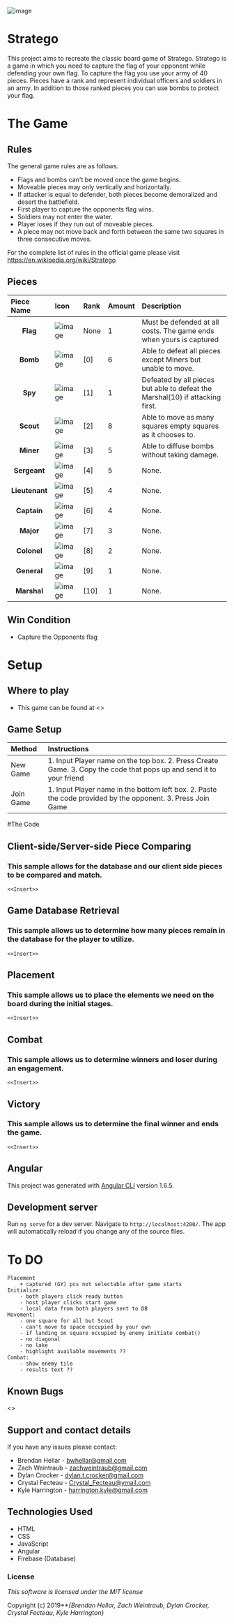 
![image](./src/assets/img/cover.png)

# Stratego

This project aims to recreate the classic board game of Stratego.  Stratego is a game in which you need to capture the flag of your opponent while defending your own flag. To capture the flag you use your army of 40 pieces. Pieces have a rank and represent individual officers and soldiers in an army. In addition to those ranked pieces you can use bombs to protect your flag.

# The Game


## Rules
The general game rules are as follows.
- Flags and bombs can't be moved once the game begins.
- Moveable pieces may only vertically and horizontally.
- If attacker is equal to defender, both pieces become demoralized and desert the battlefield.
- First player to capture the opponents flag wins.
- Soldiers may not enter the water.
- Player loses if they run out of moveable pieces.
- A piece may not move back and forth between the same two squares in three consecutive moves.

For the complete list of rules in the official game please visit
https://en.wikipedia.org/wiki/Stratego

## Pieces
| Piece Name |Icon | Rank | Amount | Description |
| :------------- | :------------- | :------------- | :------------- | :------------- |
| <center>**Flag**</center>| ![image](./src/assets/img/r0.jpg)| None | 1 | Must be defended at all costs.  The game ends when yours is captured |
| <center>**Bomb**</center>| ![image](./src/assets/img/r11.jpg) | [0] | 6 | Able to defeat all pieces except Miners but unable to move. |
| <center>**Spy**</center>| ![image](./src/assets/img/r1.jpg) | [1] | 1 | Defeated by all pieces but able to defeat the Marshal(10) if attacking first. |
| <center>**Scout**</center>| ![image](./src/assets/img/r2.jpg) | [2] | 8 | Able to move as many squares empty squares as it chooses to. |
| <center>**Miner**</center>| ![image](./src/assets/img/r3.jpg) | [3] | 5 | Able to diffuse bombs without taking damage. |
| <center>**Sergeant**</center>| ![image](./src/assets/img/r4.jpg) | [4] | 5 | None. |
| <center>**Lieutenant**</center>| ![image](./src/assets/img/r5.jpg) | [5] | 4 | None. |
| <center>**Captain**</center>| ![image](./src/assets/img/r6.jpg) | [6] | 4 | None. |
| <center>**Major**</center>| ![image](./src/assets/img/r7.jpg) | [7] | 3 | None. |
| <center>**Colonel**</center>| ![image](./src/assets/img/r8.jpg) | [8] | 2 | None. |
| <center>**General**</center>| ![image](./src/assets/img/r9.jpg) | [9] | 1 | None. |
| <center>**Marshal**</center>| ![image](./src/assets/img/r10.jpg) | [10] | 1 | None. |

## Win Condition

- Capture the Opponents flag

# Setup

## Where to play

- This game can be found at <<Insert>>

## Game Setup

| Method | Instructions |
| :----- | :----------- |
| New Game | 1. Input Player name on the top box. 2. Press Create Game. 3. Copy the code that pops up and send it to your friend |
| Join Game | 1. Input Player name in the bottom left box. 2. Paste the code provided by the opponent. 3. Press Join Game |

#The Code

## Client-side/Server-side Piece Comparing
### This sample allows for the database and our client side pieces to be compared and match.
```
<<Insert>>
```

## Game Database Retrieval
### This sample allows us to determine how many pieces remain in the database for the player to utilize.
```
<<Insert>>
```

## Placement
### This sample allows us to place the elements we need on the board during the initial stages.
```
<<Insert>>
```

## Combat
### This sample allows us to determine winners and loser during an engagement.
```
<<Insert>>
```

## Victory
### This sample allows us to determine the final winner and ends the game.
```
<<Insert>>
```

## Angular

This project was generated with [Angular CLI](https://github.com/angular/angular-cli) version 1.6.5.

## Development server

Run `ng serve` for a dev server. Navigate to `http://localhost:4200/`. The app will automatically reload if you change any of the source files.


# To DO
```
Placement
    + captured (GY) pcs not selectable after game starts
Initialize:
    - both players click ready button
    - host player clicks start game
    - local data from both players sent to DB
Movement:
    - one square for all but Scout
    - can't move to space occupied by your own
    - if landing on square occupied by enemy initiate combat()
    - no diagonal
    - no lake
    - highlight available movements ??
Combat:
    - show enemy tile
    - results text ??
```

## Known Bugs
<<Insert>>

## Support and contact details

If you have any issues please contact:

* Brendan Hellar - bwhellar@gmail.com
* Zach Weintraub - zachweintraub@gmail.com
* Dylan Crocker - dylan.t.crocker@gmail.com
* Crystal Fecteau - Crystal_Fecteau@ymail.com
* Kyle Harrington - harrington.kyle@gmail.com

## Technologies Used

* HTML
* CSS
* JavaScript
* Angular
* Firebase (Database)

### License

*This software is licensed under the MIT license*

Copyright (c) 2019**_{Brendan Hellar, Zach Weintraub, Dylan Crocker, Crystal Fecteau, Kyle Harrington}_
